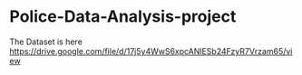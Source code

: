 # Police-Data-Analysis-project
The Dataset is here 
https://drive.google.com/file/d/17j5y4WwS6xpcANlESb24FzyR7Vrzam65/view
